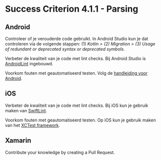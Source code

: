 # Success Criterion 4.1.1 - Parsing
## Android

Controleer of je verouderde code gebruikt. In Android Studio kun je dat controleren via de volgende stappen: (1) _Kotlin > (2) Migration > (3) Usage of redundant or deprecated syntax or deprecated symbols_.

Verbeter de kwaliteit van je code met lint checks. Bij Android Studio is [AndroidLint](https://developer.android.com/studio/write/lint) ingebouwd.

Voorkom fouten met geautomatiseerd testen. Volg de [handleiding voor Android](https://developer.android.com/training/testing/ui-testing).
## iOS

Verbeter de kwaliteit van je code met lint checks. Bij iOS kun je gebruik maken van [SwiftLint](https://github.com/realm/SwiftLint).

Voorkom fouten met geautomatiseerd testen. Op iOS kun je gebruik maken van het [XCTest framework](https://www.hackingwithswift.com/articles/148/xcode-ui-testing-cheat-sheet).
## Xamarin

Contribute your knowledge by creating a Pull Request.
